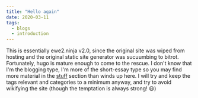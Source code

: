 ```yaml
---
title: "Hello again"
date: 2020-03-11
tags: 
  - blogs
  - introduction
---
```

This is essentially ewe2.ninja v2.0, since the original site was wiped from
hosting and the original static site generator was sucuumbing to bitrot.
Fortunately, hugo is mature enough to come to the rescue. I don't know that
I'm the blogging type, I'm more of the short-essay type so you may find more
material in the [stuff](/stuff/) section than winds up here. I will try and
keep the tags relevant and categories to a minimum anyway, and try to avoid
wikifying the site (though the temptation is always strong! :smiley:)
